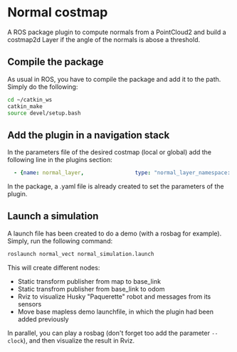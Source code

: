 # Normal costmap

A ROS package plugin to compute normals from a PointCloud2 and build a costmap2d Layer if the angle of the normals is abose a threshold.

## Compile the package

As usual in ROS, you have to compile the package and add it to the path.
Simply do the following:
```bash
cd ~/catkin_ws
catkin_make
source devel/setup.bash
```

## Add the plugin in a navigation stack
In the parameters file of the desired costmap (local or global) add the following line in the plugins section:
```yaml
  - {name: normal_layer,                type: "normal_layer_namespace::NormalLayer"}
```
In the package, a .yaml file is already created to set the parameters of the plugin.

## Launch a simulation
A launch file has been created to do a demo (with a rosbag for example).
Simply, run the following command:
```bash
roslaunch normal_vect normal_simulation.launch
```
This will create different nodes:
- Static transform publisher from map to base_link
- Static transfrom publisher from base_link to odom
- Rviz to visualize Husky "Paquerette" robot and messages from its sensors
- Move base mapless demo launchfile, in which the plugin had been added previously

In parallel, you can play a rosbag (don't forget too add the parameter ```--clock```), and then visualize the result in Rviz.

